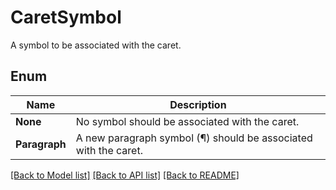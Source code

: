﻿
# CaretSymbol
A symbol to be associated with the caret.

## Enum
 Name | Description
------------ | ------------
**None** | No symbol should be associated with the caret.
**Paragraph** | A new paragraph symbol (¶) should be associated with the caret.


[[Back to Model list]](../../README.md#documentation-for-models) [[Back to API list]](../../README.md#documentation-for-api-endpoints) [[Back to README]](../../README.md)


